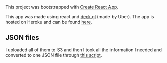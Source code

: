 This project was bootstrapped with [Create React App](https://github.com/facebook/create-react-app).

This app was made using react and [deck.gl](https://deck.gl/) (made by Uber). The app is hosted on Heroku and can be found [here](https://react-comma.herokuapp.com/).

## JSON files

I uploaded all of them to S3 and then I took all the information I needed and converted to one JSON file through [this script](https://github.com/luccab/rawJSON/blob/master/aws.js).


